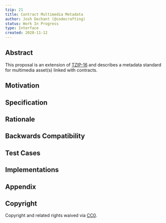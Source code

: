 ```yaml
---
tzip: 21
title: Contract Multimedia Metadata
author: Josh Dechant (@codecrafting)
status: Work In Progress
type: Interface
created: 2020-11-12
---
```


## Abstract

This proposal is an extension of [TZIP-16][1] and describes a metadata standard for
multimedia asset(s) linked with contracts.

## Motivation

## Specification

## Rationale

## Backwards Compatibility

## Test Cases

## Implementations

## Appendix

## Copyright

Copyright and related rights waived via
[CC0][2].

[1]: https://gitlab.com/tzip/tzip/-/blob/master/proposals/tzip-16/tzip-16.md
[2]: https://creativecommons.org/publicdomain/zero/1.0/
